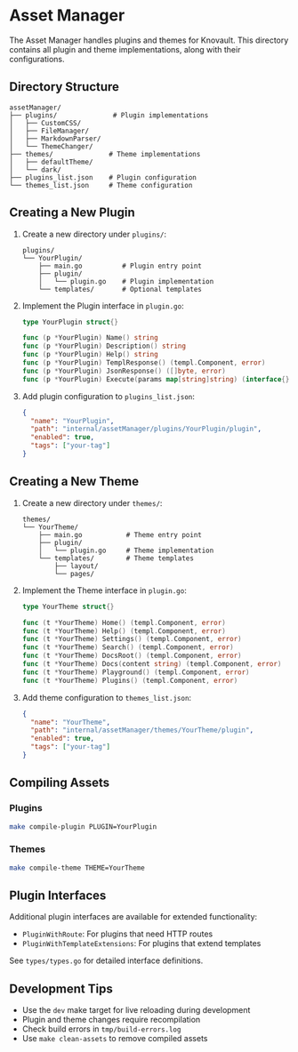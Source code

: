 # Asset Manager

The Asset Manager handles plugins and themes for Knovault. This directory contains all plugin and theme implementations, along with their configurations.

## Directory Structure

```
assetManager/
├── plugins/              # Plugin implementations
│   ├── CustomCSS/
│   ├── FileManager/
│   ├── MarkdownParser/
│   └── ThemeChanger/
├── themes/              # Theme implementations
│   ├── defaultTheme/
│   └── dark/
├── plugins_list.json    # Plugin configuration
└── themes_list.json     # Theme configuration
```

## Creating a New Plugin

1. Create a new directory under `plugins/`:

   ```
   plugins/
   └── YourPlugin/
       ├── main.go          # Plugin entry point
       ├── plugin/
       │   └── plugin.go    # Plugin implementation
       └── templates/       # Optional templates
   ```

2. Implement the Plugin interface in `plugin.go`:

   ```go
   type YourPlugin struct{}

   func (p *YourPlugin) Name() string
   func (p *YourPlugin) Description() string
   func (p *YourPlugin) Help() string
   func (p *YourPlugin) TemplResponse() (templ.Component, error)
   func (p *YourPlugin) JsonResponse() ([]byte, error)
   func (p *YourPlugin) Execute(params map[string]string) (interface{}, error)
   ```

3. Add plugin configuration to `plugins_list.json`:
   ```json
   {
     "name": "YourPlugin",
     "path": "internal/assetManager/plugins/YourPlugin/plugin",
     "enabled": true,
     "tags": ["your-tag"]
   }
   ```

## Creating a New Theme

1. Create a new directory under `themes/`:

   ```
   themes/
   └── YourTheme/
       ├── main.go           # Theme entry point
       ├── plugin/
       │   └── plugin.go     # Theme implementation
       └── templates/        # Theme templates
           ├── layout/
           └── pages/
   ```

2. Implement the Theme interface in `plugin.go`:

   ```go
   type YourTheme struct{}

   func (t *YourTheme) Home() (templ.Component, error)
   func (t *YourTheme) Help() (templ.Component, error)
   func (t *YourTheme) Settings() (templ.Component, error)
   func (t *YourTheme) Search() (templ.Component, error)
   func (t *YourTheme) DocsRoot() (templ.Component, error)
   func (t *YourTheme) Docs(content string) (templ.Component, error)
   func (t *YourTheme) Playground() (templ.Component, error)
   func (t *YourTheme) Plugins() (templ.Component, error)
   ```

3. Add theme configuration to `themes_list.json`:
   ```json
   {
     "name": "YourTheme",
     "path": "internal/assetManager/themes/YourTheme/plugin",
     "enabled": true,
     "tags": ["your-tag"]
   }
   ```

## Compiling Assets

### Plugins

```bash
make compile-plugin PLUGIN=YourPlugin
```

### Themes

```bash
make compile-theme THEME=YourTheme
```

## Plugin Interfaces

Additional plugin interfaces are available for extended functionality:

- `PluginWithRoute`: For plugins that need HTTP routes
- `PluginWithTemplateExtensions`: For plugins that extend templates

See `types/types.go` for detailed interface definitions.

## Development Tips

- Use the `dev` make target for live reloading during development
- Plugin and theme changes require recompilation
- Check build errors in `tmp/build-errors.log`
- Use `make clean-assets` to remove compiled assets
